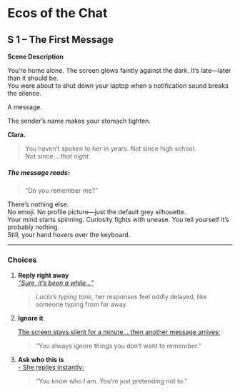 # Ecos of the Chat  
## S 1 – The First Message

**Scene Description**

You’re home alone. The screen glows faintly against the dark. It’s late—later than it should be.  
You were about to shut down your laptop when a notification sound breaks the silence.

A message.

The sender’s name makes your stomach tighten.

 **Clara.**

>You haven’t spoken to her in years. Not since high school.  
Not since… *that night.*

##### The message reads:

> “Do you remember me?”

There’s nothing else.  
No emoji. No profile picture—just the default grey silhouette.  
Your mind starts spinning. Curiosity fights with unease. You tell yourself it’s probably nothing.  
Still, your hand hovers over the keyboard.

---

###  Choices

1. **Reply right away**  
   [_“Sure, it’s been a while...”_](/Final%20Proyect/section2_nights.md)  
   > *Lucía’s typing tone,* her responses feel oddly delayed, like someone typing from far away.

2. **Ignore it** 

   [The screen stays silent for a minute… then another message arrives: ](/Final%20Proyect/section3_confession.md)
     > “You always ignore things you don’t want to remember.”

3. **Ask who this is**  
   [- She replies instantly:  ](/Final%20Proyect/section2B_nights.md)
     > “You know who I am. You’re just pretending not to.”




